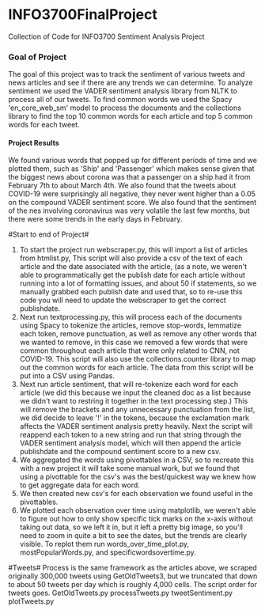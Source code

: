 # INFO3700FinalProject
Collection of Code for INFO3700 Sentiment Analysis Project

### Goal of Project ###
The goal of this project was to track the sentiment of various tweets and news articles and see if there are any trends 
we can determine. To analyze sentiment we used the VADER sentiment analysis library from NLTK to process all of our tweets. 
To find common words we used the Spacy 'en_core_web_sm' model to process the documents and the collections library to find 
the top 10 common words for each article and top 5 common words for each tweet. 
#### Project Results #### 
We found various words that popped up for different periods of time and we plotted them, such as 'Ship' and 'Passenger' which 
makes sense given that the biggest news about corona was that a passenger on a ship had it from February 7th to about March 4th. 
We also found that the tweets about COVID-19 were surprisingly all negative, they never went higher than a 0.05 on the compound
VADER sentiment score. We also found that the sentiment of the nes involving coronavirus was very volatile the last few months, 
but there were some trends in the early days in February. 


#Start to end of Project# 
1. To start the project run webscraper.py, this will import a list of articles from htmlist.py, 
This script will also provide a csv of the text of each article and the date associated with the article, (as a note, we weren't
able to programmatically get the publish date for each article without running into a lot of formatting issues, and about 50 if statements, 
so we manually grabbed each publish date and used that, so to re-use this code you will need to update the webscraper to get the correct publishdate. 
2. Next run textprocessing.py, this will process each of the documents using Spacy to tokenize the articles, remove stop-words, 
lemmatize each token, remove punctuation, as well as remove any other words that we wanted to remove, in this case we removed 
a few words that were common throughout each article that were only related to CNN, not COVID-19. 
  This script will also use the collections.counter library to map out the common words for each article. The data from this 
script will be put into a CSV using Pandas. 
3. Next run article sentiment, that will re-tokenize each word for each article (we did this because we input the cleaned doc 
as a list because we didn't want to restring it together in the text processing step.) This will remove the brackets and any 
unnecessary punctuation from the list, we did decide to leave '!' in the tokens, because the exclamation mark affects the 
VADER sentiment analysis pretty heavily. Next the script will reappend each token to a new string and run that string through 
the VADER sentiment analysis model, which will then append the article publishdate and the compound sentiment score to a new csv. 
4. We aggregated the words using pivottables in a CSV, so to recreate this with a new project it will take some manual work, but 
we found that using a pivottable for the csv's was the best/quickest way we knew how to get aggregate data for each word. 
5. We then created new csv's for each observation we found useful in the pivottables. 
6. We plotted each observation over time using matplotlib, we weren't able to figure out how to only show specific tick marks
on the x-axis without taking out data, so we left it in, but it left a pretty big image, so you'll need to zoom in quite a bit 
to see the dates, but the trends are clearly visible. To replot them run words_over_time_plot.py, mostPopularWords.py, and specificwordsovertime.py. 

#Tweets# 
Process is the same framework as the articles above, we scraped originally 300,000 tweets using GetOldTweets3, but we truncated
that down to about 50 tweets per day which is roughly 4,000 cells. 
The script order for tweets goes. 
GetOldTweets.py
processTweets.py
tweetSentiment.py
plotTweets.py
